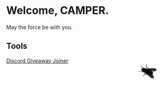 # Welcome, CAMPER.
May the force be with you.

## Tools
[Discord Giveaway Joiner](./pages/tools/giveaway-joiner.html)
![fly](/assets/img/fly.png)